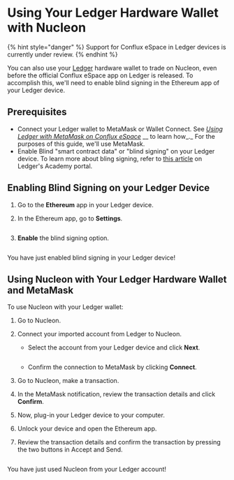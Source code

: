 # Using Your Ledger Hardware Wallet with Nucleon

{% hint style="danger" %}
Support for Conflux eSpace in Ledger devices is currently under review.
{% endhint %}

You can also use your [Ledger](https://ledger.com/) hardware wallet to trade on Nucleon, even before the official Conflux eSpace app on Ledger is released. To accomplish this, we'll need to enable blind signing in the Ethereum app of your Ledger device.

## Prerequisites

* Connect your Ledger wallet to MetaMask or Wallet Connect. See [_Using Ledger with MetaMask on Conflux eSpace_](https://developer.confluxnetwork.org/guides/en/using\_ledger\_on\_espace/) __ to learn how_._ For the purposes of this guide, we'll use MetaMask.
* Enable Blind "smart contract data" or "blind signing" on your Ledger device. To learn more about bling signing, refer to [this article](https://www.ledger.com/academy/cryptos-greatest-weakness-blind-signing-explained) on Ledger's Academy portal.

## Enabling Blind Signing on your Ledger Device

1. Go to the **Ethereum** app in your Ledger device.
2.  In the Ethereum app, go to **Settings**.

    <figure><img src="../.gitbook/assets/image (19).png" alt=""><figcaption></figcaption></figure>
3.  **Enable** the blind signing option.

    <figure><img src="../.gitbook/assets/image (9) (1).png" alt=""><figcaption></figcaption></figure>

You have just enabled blind signing in your Ledger device!

## Using Nucleon with Your Ledger Hardware Wallet and MetaMask

To use Nucleon with your Ledger wallet:

1. Go to Nucleon.
2.  Connect your imported account from Ledger to Nucleon.

    *   Select the account from your Ledger device and click **Next**.

        <figure><img src="../.gitbook/assets/image (7) (3).png" alt=""><figcaption></figcaption></figure>
    * Confirm the connection to MetaMask by clicking **Connect**.<img src="../.gitbook/assets/image (18) (1).png" alt="" data-size="original">


3. Go to Nucleon, make a transaction.                                           <img src="../.gitbook/assets/image (3) (1) (2).png" alt="" data-size="original">
4. In the MetaMask notification, review the transaction details and click **Confirm**. <img src="../.gitbook/assets/image (15) (2).png" alt="" data-size="original">
5. Now, plug-in your Ledger device to your computer.
6. Unlock your device and open the Ethereum app.
7.  Review the transaction details and confirm the transaction by pressing the two buttons in Accept and Send.

    <figure><img src="../.gitbook/assets/nucleon_ledger_7.gif" alt=""><figcaption></figcaption></figure>

You have just used Nucleon from your Ledger account!

